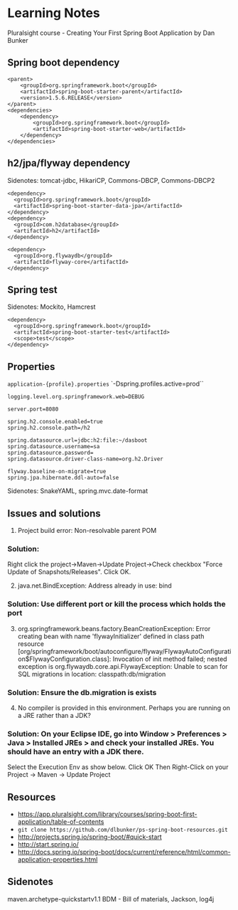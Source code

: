 # Learning Notes

Pluralsight course -
Creating Your First Spring Boot Application
by Dan Bunker

## Spring boot dependency
```
<parent>
    <groupId>org.springframework.boot</groupId>
    <artifactId>spring-boot-starter-parent</artifactId>
    <version>1.5.6.RELEASE</version>
</parent>
<dependencies>
    <dependency>
        <groupId>org.springframework.boot</groupId>
        <artifactId>spring-boot-starter-web</artifactId>
    </dependency>
</dependencies>
```

## h2/jpa/flyway dependency
Sidenotes: tomcat-jdbc, HikariCP, Commons-DBCP, Commons-DBCP2 
```
<dependency>
  <groupId>org.springframework.boot</groupId>
  <artifactId>spring-boot-starter-data-jpa</artifactId>
</dependency>
<dependency>
  <groupId>com.h2database</groupId>
  <artifactId>h2</artifactId>
</dependency>

<dependency>
  <groupId>org.flywaydb</groupId>
  <artifactId>flyway-core</artifactId>
</dependency>
```

## Spring test
Sidenotes: Mockito, Hamcrest
```
<dependency>
  <groupId>org.springframework.boot</groupId>
  <artifactId>spring-boot-starter-test</artifactId>
  <scope>test</scope>
</dependency>
```

## Properties
`application-{profile}.properties`
`-Dspring.profiles.active=prod``
```
logging.level.org.springframework.web=DEBUG

server.port=8080

spring.h2.console.enabled=true
spring.h2.console.path=/h2

spring.datasource.url=jdbc:h2:file:~/dasboot
spring.datasource.username=sa
spring.datasource.password=
spring.datasource.driver-class-name=org.h2.Driver

flyway.baseline-on-migrate=true
spring.jpa.hibernate.ddl-auto=false
```
Sidenotes: SnakeYAML, spring.mvc.date-format

## Issues and solutions
1. Project build error: Non-resolvable parent POM
### Solution:
Right click the project->Maven->Update Project->Check checkbox "Force Update of Snapshots/Releases". Click OK.

2. java.net.BindException: Address already in use: bind
### Solution: Use different port or kill the process which holds the port

3. org.springframework.beans.factory.BeanCreationException: Error creating bean with name 'flywayInitializer' defined in class path resource [org/springframework/boot/autoconfigure/flyway/FlywayAutoConfiguration$FlywayConfiguration.class]: Invocation of init method failed; nested exception is org.flywaydb.core.api.FlywayException: Unable to scan for SQL migrations in location: classpath:db/migration
### Solution: Ensure the db.migration is exists

4. No compiler is provided in this environment. Perhaps you are running on a JRE rather than a JDK?
### Solution: On your Eclipse IDE, go into Window > Preferences > Java > Installed JREs > and check your installed JREs. You should have an entry with a JDK there.
Select the Execution Env as show below. Click OK
Then Right-Click on your Project -> Maven -> Update Project

## Resources
* https://app.pluralsight.com/library/courses/spring-boot-first-application/table-of-contents
* `git clone https://github.com/dlbunker/ps-spring-boot-resources.git`
* http://projects.spring.io/spring-boot/#quick-start
* http://start.spring.io/
* http://docs.spring.io/spring-boot/docs/current/reference/html/common-application-properties.html

## Sidenotes
maven.archetype-quickstartv1.1 BDM - Bill of materials, Jackson, log4j
